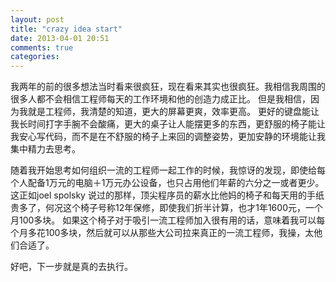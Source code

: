 ```yaml
---
layout: post
title: "crazy idea start"
date: 2013-04-01 20:51
comments: true
categories: 
---
```

我两年的前的很多想法当时看来很疯狂，现在看来其实也很疯狂。我相信我周围的很多人都不会相信工程师每天的工作环境和他的创造力成正比。 但是我相信，因为我就是工程师，我清楚的知道，更大的屏幕更爽，效率更高。
更好的键盘能让我长时间打字手腕不会酸痛，更大的桌子让人能摆更多的东西，更舒服的椅子能让我安心写代码，而不是在不舒服的椅子上来回的调整姿势，更加安静的环境能让我集中精力去思考。

随着我开始思考如何组织一流的工程师一起工作的时候，我惊讶的发现，即使给每个人配备1万元的电脑＋1万元办公设备，也只占用他们年薪的六分之一或者更少。 这正如joel spolsky 说过的那样，顶尖程序员的薪水比他妈的椅子和每天用的手纸贵多了，何况这个椅子号称12年保修，即使我们折半计算，也才1年1600元，一个月100多块。
如果这个椅子对于吸引一流工程师加入很有用的话，意味着我可以每个月多花100多块，然后就可以从那些大公司拉来真正的一流工程师，我操，太他们合适了。

好吧，下一步就是真的去执行。




